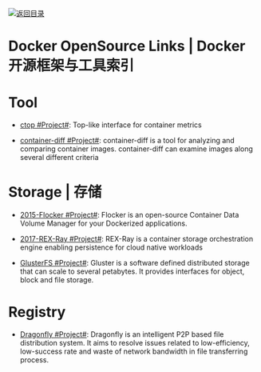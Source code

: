[![返回目录](https://user-images.githubusercontent.com/5803001/38079637-ff0abcf0-3371-11e8-9b76-ad651620afc7.jpg)](https://github.com/wxyyxc1992/Awesome-Lists)

# Docker OpenSource Links | Docker 开源框架与工具索引

# Tool

- [ctop #Project#](https://github.com/bcicen/ctop): Top-like interface for container metrics

- [container-diff #Project#](https://github.com/GoogleCloudPlatform/container-diff): container-diff is a tool for analyzing and comparing container images. container-diff can examine images along several different criteria

# Storage | 存储

- [2015-Flocker #Project#](https://github.com/ClusterHQ/flocker): Flocker is an open-source Container Data Volume Manager for your Dockerized applications.

- [2017-REX-Ray #Project#](https://github.com/thecodeteam/rexray): REX-Ray is a container storage orchestration engine enabling persistence for cloud native workloads

- [GlusterFS #Project#](https://github.com/gluster/glusterfs): Gluster is a software defined distributed storage that can scale to several petabytes. It provides interfaces for object, block and file storage.

# Registry

- [Dragonfly #Project#](https://github.com/alibaba/Dragonfly): Dragonfly is an intelligent P2P based file distribution system. It aims to resolve issues related to low-efficiency, low-success rate and waste of network bandwidth in file transferring process.
